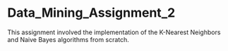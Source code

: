 # Data_Mining_Assignment_2
This assignment involved the implementation of the K-Nearest Neighbors and Naive Bayes algorithms from scratch. 

